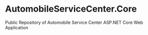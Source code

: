 # AutomobileServiceCenter.Core
Public Repository of Automobile Service Center ASP.NET Core Web Application
